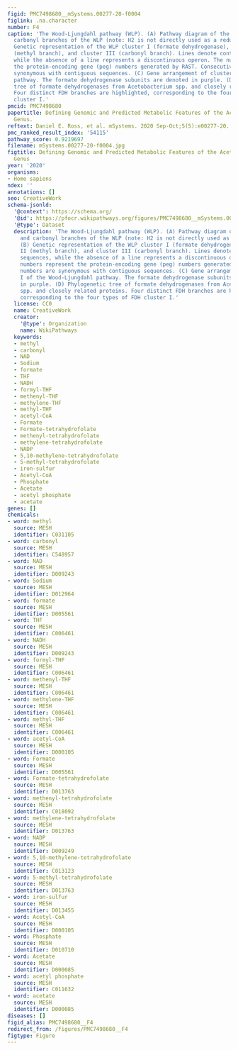 ```yaml
---
figid: PMC7498680__mSystems.00277-20-f0004
figlink: .na.character
number: F4
caption: 'The Wood-Ljungdahl pathway (WLP). (A) Pathway diagram of the methyl and
  carbonyl branches of the WLP (note: H2 is not directly used as a reductant). (B)
  Genetic representation of the WLP cluster I (formate dehydrogenase), cluster II
  (methyl branch), and cluster III (carbonyl branch). Lines denote contiguous sequences,
  while the absence of a line represents a discontinuous operon. The numbers represent
  the protein-encoding gene (peg) numbers generated by RAST. Consecutive numbers are
  synonymous with contiguous sequences. (C) Gene arrangement of cluster I of the Wood-Ljungdahl
  pathway. The formate dehydrogenase subunits are denoted in purple. (D) Phylogenetic
  tree of formate dehydrogenases from Acetobacterium spp. and closely related proteins.
  Four distinct FDH branches are highlighted, corresponding to the four types of FDH
  cluster I.'
pmcid: PMC7498680
papertitle: Defining Genomic and Predicted Metabolic Features of the Acetobacterium
  Genus.
reftext: Daniel E. Ross, et al. mSystems. 2020 Sep-Oct;5(5):e00277-20.
pmc_ranked_result_index: '54115'
pathway_score: 0.9219697
filename: mSystems.00277-20-f0004.jpg
figtitle: Defining Genomic and Predicted Metabolic Features of the Acetobacterium
  Genus
year: '2020'
organisms:
- Homo sapiens
ndex: ''
annotations: []
seo: CreativeWork
schema-jsonld:
  '@context': https://schema.org/
  '@id': https://pfocr.wikipathways.org/figures/PMC7498680__mSystems.00277-20-f0004.html
  '@type': Dataset
  description: 'The Wood-Ljungdahl pathway (WLP). (A) Pathway diagram of the methyl
    and carbonyl branches of the WLP (note: H2 is not directly used as a reductant).
    (B) Genetic representation of the WLP cluster I (formate dehydrogenase), cluster
    II (methyl branch), and cluster III (carbonyl branch). Lines denote contiguous
    sequences, while the absence of a line represents a discontinuous operon. The
    numbers represent the protein-encoding gene (peg) numbers generated by RAST. Consecutive
    numbers are synonymous with contiguous sequences. (C) Gene arrangement of cluster
    I of the Wood-Ljungdahl pathway. The formate dehydrogenase subunits are denoted
    in purple. (D) Phylogenetic tree of formate dehydrogenases from Acetobacterium
    spp. and closely related proteins. Four distinct FDH branches are highlighted,
    corresponding to the four types of FDH cluster I.'
  license: CC0
  name: CreativeWork
  creator:
    '@type': Organization
    name: WikiPathways
  keywords:
  - methyl
  - carbonyl
  - NAD
  - Sodium
  - formate
  - THF
  - NADH
  - formyl-THF
  - methenyl-THF
  - methylene-THF
  - methyl-THF
  - acetyl-CoA
  - Formate
  - Formate-tetrahydrofolate
  - methenyl-tetrahydrofolate
  - methylene-tetrahydrofolate
  - NADP
  - 5,10-methylene-tetrahydrofolate
  - 5-methyl-tetrahydrofolate
  - iron-sulfur
  - Acetyl-CoA
  - Phosphate
  - Acetate
  - acetyl phosphate
  - acetate
genes: []
chemicals:
- word: methyl
  source: MESH
  identifier: C031105
- word: carbonyl
  source: MESH
  identifier: C548957
- word: NAD
  source: MESH
  identifier: D009243
- word: Sodium
  source: MESH
  identifier: D012964
- word: formate
  source: MESH
  identifier: D005561
- word: THF
  source: MESH
  identifier: C006461
- word: NADH
  source: MESH
  identifier: D009243
- word: formyl-THF
  source: MESH
  identifier: C006461
- word: methenyl-THF
  source: MESH
  identifier: C006461
- word: methylene-THF
  source: MESH
  identifier: C006461
- word: methyl-THF
  source: MESH
  identifier: C006461
- word: acetyl-CoA
  source: MESH
  identifier: D000105
- word: Formate
  source: MESH
  identifier: D005561
- word: Formate-tetrahydrofolate
  source: MESH
  identifier: D013763
- word: methenyl-tetrahydrofolate
  source: MESH
  identifier: C018092
- word: methylene-tetrahydrofolate
  source: MESH
  identifier: D013763
- word: NADP
  source: MESH
  identifier: D009249
- word: 5,10-methylene-tetrahydrofolate
  source: MESH
  identifier: C013123
- word: 5-methyl-tetrahydrofolate
  source: MESH
  identifier: D013763
- word: iron-sulfur
  source: MESH
  identifier: D013455
- word: Acetyl-CoA
  source: MESH
  identifier: D000105
- word: Phosphate
  source: MESH
  identifier: D010710
- word: Acetate
  source: MESH
  identifier: D000085
- word: acetyl phosphate
  source: MESH
  identifier: C011632
- word: acetate
  source: MESH
  identifier: D000085
diseases: []
figid_alias: PMC7498680__F4
redirect_from: /figures/PMC7498680__F4
figtype: Figure
---
```

